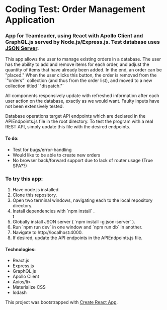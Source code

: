 # Coding Test: Order Management Application

### App for Teamleader, using React with Apollo Client and GraphQL.js served by Node.js/Express.js. Test database uses <a href="https://github.com/typicode/json-server">JSON Server</a>.

<p>This app allows the user to manage existing orders in a database. The user has the ability to add and remove items for each order, and adjust the quantity of items that have already been added. In the end, an order can be "placed." When the user clicks this button, the order is removed from the `"orders"` collection (and thus from the order list), and moved to a new collection titled `"dispatch."`</p>

<p>All components responsively update with refreshed information after each user action on the database, exactly as we would want. Faulty inputs have not been extensively tested.</p>

<p>Database operations target API endpoints which are declared in the APIEndpoints.js file in the root directory. To test the program with a real REST API, simply update this file with the desired endpoints.</p>

#### To do:

<ul>
  <li>Test for bugs/error-handling</li>
  <li>Would like to be able to create new orders</li>
  <li>No browser back/forward support due to lack of router usage (True SPA??)</li>
</ul>

### To try this app:
<ol>
  <li>Have node.js installed.</li>
  <li>Clone this repository.</li>
  <li>Open two terminal windows, navigating each to the local repository directory.</li>
  <li>Install dependencies with `npm install` .</li>t
  <li>Globally install JSON server ( `npm install -g json-server` ).</li>
  <li>Run `npm run dev` in one window and `npm run db` in another.</li>
  <li>Navigate to http://localhost:4000.</li>
  <li>If desired, update the API endpoints in the APIEndpoints.js file.</li>
</ol>

#### Technologies:
<ul>
  <li>React.js</li>
  <li>Express.js</li>
  <li>GraphQL.js</li>
  <li>Apollo Client</li>
  <li>Axios/li>
  <li>Materialize CSS</li>
  <li>lodash</li>
</ul>
This project was bootstrapped with <a href="https://github.com/facebookincubator/create-react-app">Create React App</a>.
